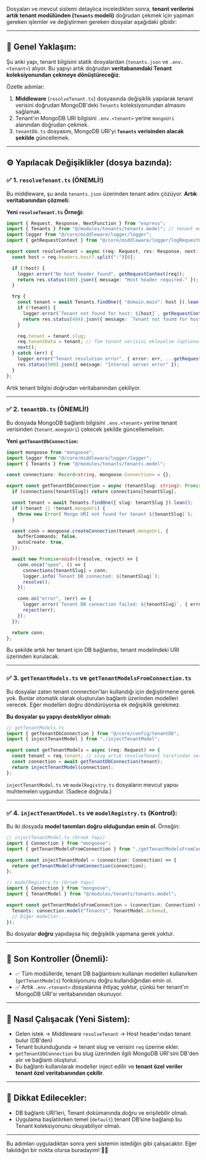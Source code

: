 Dosyaları ve mevcut sistemi detaylıca inceledikten sonra, **tenant verilerini artık tenant modülünden (`Tenants` modeli)** doğrudan çekmek için yapman gereken işlemler ve değiştirmen gereken dosyalar aşağıdaki gibidir:

---

## 🚀 Genel Yaklaşım:

Şu anki yapı, tenant bilgisini statik dosyalardan (`tenants.json` ve `.env.<tenant>`) alıyor. Bu yapıyı artık doğrudan **veritabanındaki Tenant koleksiyonundan çekmeye dönüştüreceğiz**.

Özetle adımlar:

1. **Middleware** (`resolveTenant.ts`) dosyasında değişiklik yapılarak tenant verisini doğrudan MongoDB'deki `Tenants` koleksiyonundan almasını sağlamak.
2. Tenant'ın MongoDB URI bilgisini `.env.<tenant>` yerine `mongoUri` alanından doğrudan çekmek.
3. `tenantDb.ts` dosyasını, MongoDB URI'yi **`Tenants` verisinden alacak şekilde** güncellemek.

---

## ⚙️ Yapılacak Değişiklikler (dosya bazında):

### ✅ 1. `resolveTenant.ts` (ÖNEMLİ!)

Bu middleware, şu anda `tenants.json` üzerinden tenant adını çözüyor. **Artık veritabanından çözmeli:**

**Yeni `resolveTenant.ts` Örneği:**

```typescript
import { Request, Response, NextFunction } from "express";
import { Tenants } from "@/modules/tenants/tenants.model"; // tenant modeli eklenmeli
import logger from "@/core/middleware/logger/logger";
import { getRequestContext } from "@/core/middleware/logger/logRequestContext";

export const resolveTenant = async (req: Request, res: Response, next: NextFunction) => {
  const host = req.headers.host?.split(":")[0];

  if (!host) {
    logger.error("No host header found", getRequestContext(req));
    return res.status(400).json({ message: "Host header required." });
  }

  try {
    const tenant = await Tenants.findOne({ "domain.main": host }).lean();
    if (!tenant) {
      logger.error(`Tenant not found for host: ${host}`, getRequestContext(req));
      return res.status(404).json({ message: `Tenant not found for host: ${host}` });
    }

    req.tenant = tenant.slug;
    req.tenantData = tenant; // Tüm tenant verisini ekleyelim (optional)
    next();
  } catch (err) {
    logger.error("Tenant resolution error", { error: err, ...getRequestContext(req) });
    res.status(500).json({ message: "Internal server error" });
  }
};
```

Artık tenant bilgisi doğrudan veritabanından çekiliyor.

---

### ✅ 2. `tenantDb.ts` (ÖNEMLİ!)

Bu dosyada MongoDB bağlantı bilgisini `.env.<tenant>` yerine tenant verisinden (`tenant.mongoUri`) çekecek şekilde güncellemelisin:

**Yeni `getTenantDbConnection`:**

```typescript
import mongoose from "mongoose";
import logger from "@/core/middleware/logger/logger";
import { Tenants } from "@/modules/tenants/tenants.model";

const connections: Record<string, mongoose.Connection> = {};

export const getTenantDbConnection = async (tenantSlug: string): Promise<mongoose.Connection> => {
  if (connections[tenantSlug]) return connections[tenantSlug];

  const tenant = await Tenants.findOne({ slug: tenantSlug }).lean();
  if (!tenant || !tenant.mongoUri) {
    throw new Error(`Mongo URI not found for tenant ${tenantSlug}`);
  }

  const conn = mongoose.createConnection(tenant.mongoUri, {
    bufferCommands: false,
    autoCreate: true,
  });

  await new Promise<void>((resolve, reject) => {
    conn.once("open", () => {
      connections[tenantSlug] = conn;
      logger.info(`Tenant DB connected: ${tenantSlug}`);
      resolve();
    });

    conn.on("error", (err) => {
      logger.error(`Tenant DB connection failed: ${tenantSlug}`, { error: err });
      reject(err);
    });
  });

  return conn;
};
```

Bu şekilde artık her tenant için DB bağlantısı, tenant modelindeki URI üzerinden kurulacak.

---

### ✅ 3. `getTenantModels.ts` ve `getTenantModelsFromConnection.ts`

Bu dosyalar zaten tenant connection'ları kullandığı için değiştirmene gerek yok. Bunlar otomatik olarak oluşturulan bağlantı üzerinden modelleri verecek. Eğer modelleri doğru döndürüyorsa ek değişiklik gerekmez.

**Bu dosyalar şu yapıyı destekliyor olmalı:**

```typescript
// getTenantModels.ts
import { getTenantDbConnection } from "@/core/config/tenantDb";
import { injectTenantModel } from "./injectTenantModel";

export const getTenantModels = async (req: Request) => {
  const tenant = req.tenant; // slug artık resolveTenant tarafından set ediliyor.
  const connection = await getTenantDbConnection(tenant);
  return injectTenantModel(connection);
};
```

`injectTenantModel.ts` ve `modelRegistry.ts` dosyaların mevcut yapısı muhtemelen uygundur. (Sadece doğrula.)

---

### ✅ 4. `injectTenantModel.ts` ve `modelRegistry.ts` (Kontrol):

Bu iki dosyada **model tanımları doğru olduğundan emin ol**. Örneğin:

```typescript
// injectTenantModel.ts (Örnek Yapı)
import { Connection } from "mongoose";
import { getTenantModelsFromConnection } from "./getTenantModelsFromConnection";

export const injectTenantModel = (connection: Connection) => {
  return getTenantModelsFromConnection(connection);
};
```

```typescript
// modelRegistry.ts (Örnek Yapı)
import { Connection } from "mongoose";
import { TenantModel } from "@/modules/tenants/tenants.model";

export const getTenantModelsFromConnection = (connection: Connection) => ({
  Tenants: connection.model("Tenants", TenantModel.schema),
  // Diğer modeller...
});
```

Bu dosyalar **doğru** yapıdaysa hiç değişiklik yapmana gerek yoktur.

---

## 📌 Son Kontroller (Önemli):

* ✅ Tüm modüllerde, tenant DB bağlantısını kullanan modelleri kullanırken (`getTenantModels`) fonksiyonunu doğru kullandığından emin ol.
* ✅ Artık `.env.<tenant>` dosyalarına ihtiyaç yoktur, çünkü her tenant'ın MongoDB URI'si veritabanından okunuyor.

---

## 🔑 Nasıl Çalışacak (Yeni Sistem):

* Gelen istek → Middleware `resolveTenant` → Host header'ından tenant bulur (DB'den)
* Tenant bulunduğunda → tenant slug ve verisini `req` üzerine ekler.
* `getTenantDbConnection` bu slug üzerinden ilgili MongoDB URI'sini DB'den alır ve bağlantı oluşturur.
* Bu bağlantı kullanılarak modeller inject edilir ve **tenant özel veriler tenant özel veritabanından çekilir**.

---

## 🚨 Dikkat Edilecekler:

* DB bağlantı URI’leri, Tenant dokümanında doğru ve erişilebilir olmalı.
* Uygulama başlatılırken temel (`default`) tenant DB’sine bağlanıp bu Tenant koleksiyonunu okuyabiliyor olmalı.

---

Bu adımları uyguladıktan sonra yeni sistemin istediğin gibi çalışacaktır. Eğer takıldığın bir nokta olursa buradayım! 💪✨
